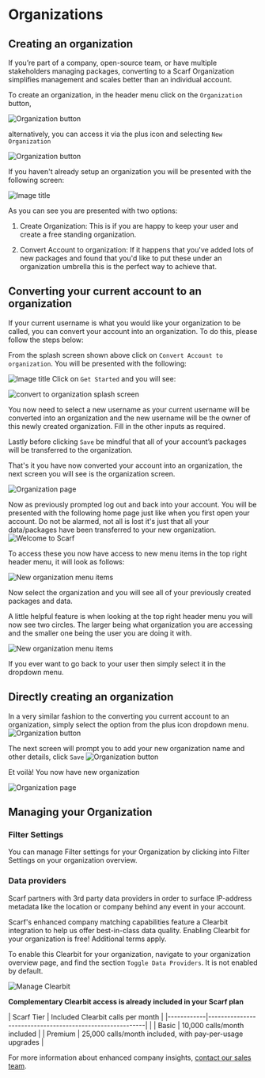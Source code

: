 # Organizations

## Creating an organization

If you’re part of a company, open-source team, or have multiple stakeholders managing packages, converting to a Scarf Organization simplifies management and scales better than an individual account. 

To create an organization, in the header menu click on the `Organization` button,

![Organization button](assets/pics/orgs/organization-button.png)

alternatively, you can access it via the plus icon and selecting `New Organization`

![Organization button](assets/pics/orgs/create-new-organization.png)

If you haven't already setup an organization you will be presented with the following screen:

![Image title](assets/pics/orgs/organization-splash-screen.png)

As you can see you are presented with two options:

1. Create Organization: This is if you are happy to keep your user and create a free standing organization.

2. Convert Account to organization: If it happens that you've added lots of new packages and found that you'd like to put these under an organization umbrella this is the perfect way to achieve that.

## Converting your current account to an organization

If your current username is what you would like your organization to be called, you can convert your account into an organization. To do this, please follow the steps below:

From the splash screen shown above click on `Convert Account to organization`. You will be presented with the following:

![Image title](assets/pics/orgs/convert-account-spash.png)
Click on `Get Started` and you will see:

![convert to organization splash screen](assets/pics/orgs/convert-to-organization.png)

You now need to select a new username as your current username will be converted into an organization and the new username will be the owner of this newly created organization. Fill in the other inputs as required.

Lastly before clicking `Save` be mindful that all of your account’s packages will be transferred to the organization.

That's it you have now converted your account into an organization, the next screen you will see is the organization screen.

![Organization page](assets/pics/orgs/organization-page.png)

Now as previously prompted log out and back into your account. You will be presented with the following home page just like when you first open your account. Do not be alarmed, not all is lost it's just that all your data/packages have been transferred to your new organization.
![Welcome to Scarf](assets/pics/orgs/welcome-to-scarf.png)

To access these you now have access to new menu items in the top right header menu, it will look as follows:

![New organization menu items](assets/pics/orgs/new-org-menu.png)

Now select the organization and you will see all of your previously created packages and data.

A little helpful feature is when looking at the top right header menu you will now see two circles. The larger being what organization you are accessing and the smaller one being the user you are doing it with.

![New organization menu items](assets/pics/orgs/acting-as-organisation.png)

If you ever want to go back to your user then simply select it in the dropdown menu.


## Directly creating an organization
In a very similar fashion to the converting you current account to an organization, simply select the option from the plus icon dropdown menu.
![Organization button](assets/pics/orgs/create-new-organization.png)

The next screen will prompt you to add your new organization name and other details, click `Save`
![Organization button](assets/pics/orgs/new-organization.png)

Et voilà! You now have new organization

![Organization page](assets/pics/orgs/organization-edit-page.png)

## Managing your Organization

### Filter Settings

You can manage Filter settings for your Organization by clicking into Filter Settings on your organization overview. 

### Data providers

Scarf partners with 3rd party data providers in order to surface IP-address metadata like the location or company behind any event in your account.

Scarf's enhanced company matching capabilities feature a Clearbit integration to help us offer best-in-class data quality. Enabling Clearbit for your organization is free! Additional terms apply.

To enable this Clearbit for your organization, navigate to your organization overview page, and find the section `Toggle Data Providers`. It is not enabled by default.

![Manage Clearbit](assets/pics/orgs/enable-clearbit.png)

**Complementary Clearbit access is already included in your Scarf plan**

| Scarf Tier | Included Clearbit calls per month                        |
|------------|----------------------------------------------------------|     |
| Basic      | 10,000 calls/month included                              |
| Premium    | 25,000 calls/month included, with pay-per-usage upgrades |

For more information about enhanced company insights, [contact our sales team](mailto:help@scarf.sh).


